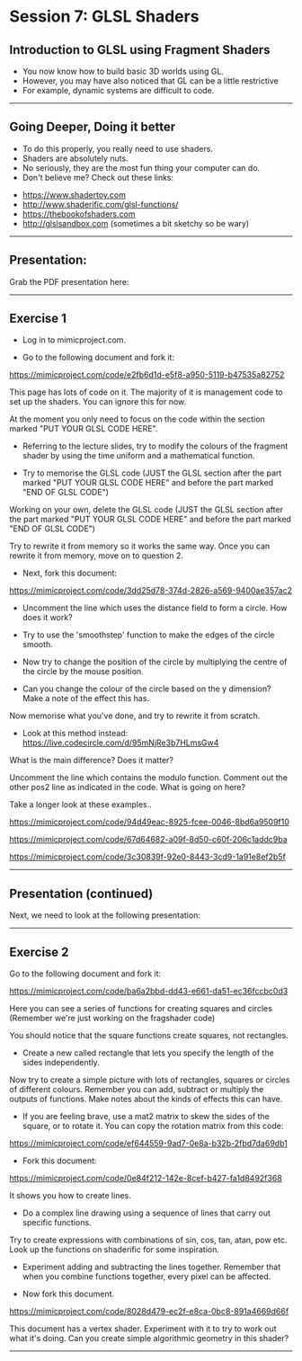 # Session 7: GLSL Shaders

## Introduction to GLSL using Fragment Shaders

* You now know how to build basic 3D worlds using GL.
* However, you may have also noticed that GL can be a little restrictive
* For example, dynamic systems are difficult to code.

---

## Going Deeper, Doing it better

* To do this properly, you really need to use shaders.
* Shaders are absolutely nuts.
* No seriously, they are the most fun thing your computer can do.
* Don't believe me? Check out these links:

- https://www.shadertoy.com
- http://www.shaderific.com/glsl-functions/
- https://thebookofshaders.com
- http://glslsandbox.com (sometimes a bit sketchy so be wary)

---

## Presentation:

Grab the PDF presentation here:

---

## Exercise 1

* Log in to mimicproject.com.

* Go to the following document and fork it:

https://mimicproject.com/code/e2fb6d1d-e5f8-a950-5119-b47535a82752

This page has lots of code on it. The majority of it is management code to set up the shaders. You can ignore this for now.

At the moment you only need to focus on the code within the section marked "PUT YOUR GLSL CODE HERE".

* Referring to the lecture slides, try to modify the colours of the fragment shader by using the time uniform and a mathematical function.

* Try to memorise the GLSL code (JUST the GLSL section after the part marked "PUT YOUR GLSL CODE HERE" and before the part marked "END OF GLSL CODE")

Working on your own, delete the GLSL code (JUST the GLSL section after the part marked "PUT YOUR GLSL CODE HERE" and before the part marked "END OF GLSL CODE")

Try to rewrite it from memory so it works the same way. Once you can rewrite it from memory, move on to question 2.

* Next, fork this document:

https://mimicproject.com/code/3dd25d78-374d-2826-a569-9400ae357ac2

* Uncomment the line which uses the distance field to form a circle. How does it work?

* Try to use the 'smoothstep' function to make the edges of the circle smooth.

* Now try to change the position of the circle by multiplying the centre of the circle by the mouse position.

* Can you change the colour of the circle based on the y dimension? Make a note of the effect this has.

Now memorise what you've done, and try to rewrite it from scratch.

* Look at this method instead: https://live.codecircle.com/d/95mNjRe3b7HLmsGw4

What is the main difference? Does it matter?

Uncomment the line which contains the modulo function. Comment out the other pos2 line as indicated in the code. What is going on here?

Take a longer look at these examples..

https://mimicproject.com/code/94d49eac-8925-fcee-0046-8bd6a9509f10

https://mimicproject.com/code/67d64682-a09f-8d50-c60f-206c1addc9ba

https://mimicproject.com/code/3c30839f-92e0-8443-3cd9-1a91e8ef2b5f

---

## Presentation (continued)
Next, we need to look at the following presentation:

---

## Exercise 2

Go to the following document and fork it:

https://mimicproject.com/code/ba6a2bbd-dd43-e661-da51-ec36fccbc0d3

Here you can see a series of functions for creating squares and circles (Remember we're just working on the fragshader code)

You should notice that the square functions create squares, not rectangles.

* Create a new called rectangle that lets you specify the length of the sides independently.

Now try to create a simple picture with lots of rectangles, squares or circles of different colours. Remember you can add, subtract or multiply the outputs of functions. Make notes about the kinds of effects this can have.

* If you are feeling brave, use a mat2 matrix to skew the sides of the square, or to rotate it. You can copy the rotation matrix from this code:

https://mimicproject.com/code/ef644559-9ad7-0e8a-b32b-2fbd7da69db1

* Fork this document:

https://mimicproject.com/code/0e84f212-142e-8cef-b427-fa1d8492f368

It shows you how to create lines.

* Do a complex line drawing using a sequence of lines that carry out specific functions.

Try to create expressions with combinations of sin, cos, tan, atan, pow etc. Look up the functions on shaderific for some inspiration.

* Experiment adding and subtracting the lines together. Remember that when you combine functions together, every pixel can be affected.

* Now fork this document.

https://mimicproject.com/code/8028d479-ec2f-e8ca-0bc8-891a4669d66f

This document has a vertex shader. Experiment with it to try to work out what it's doing. Can you create simple algorithmic geometry in this shader?

---
